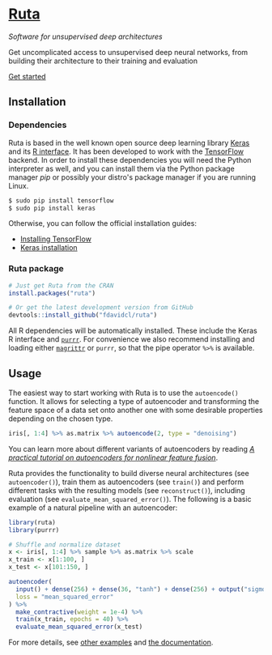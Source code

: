 [Ruta](https://ruta.software/)
=================================================

*Software for unsupervised deep architectures*

Get uncomplicated access to unsupervised deep neural networks, from building their architecture to their training and evaluation

[Get started](https://ruta.software/articles/examples/autoencoder_basic.html)

## Installation

### Dependencies

Ruta is based in the well known open source deep learning library [Keras](https://keras.io) and its [R interface](https://keras.rstudio.com). It has been developed to work with the [TensorFlow](https://www.tensorflow.org/) backend. In order to install these dependencies you will need the Python interpreter as well, and you can install them via the Python package manager *pip* or possibly your distro's package manager if you are running Linux.

```sh
$ sudo pip install tensorflow
$ sudo pip install keras
```

Otherwise, you can follow the official installation guides:

- [Installing TensorFlow](https://www.tensorflow.org/install/)
- [Keras installation](https://keras.io/#installation)

### Ruta package

```r
# Just get Ruta from the CRAN
install.packages("ruta")

# Or get the latest development version from GitHub
devtools::install_github("fdavidcl/ruta")
```

All R dependencies will be automatically installed. These include the Keras R interface and [`purrr`](https://purrr.tidyverse.org/). For convenience we also recommend installing and loading either [`magrittr`](https://magrittr.tidyverse.org/) or `purrr`, so that the pipe operator `%>%` is available.

## Usage

The easiest way to start working with Ruta is to use the `autoencode()` function. It allows for selecting a type of autoencoder and transforming the feature space of a data set onto another one with some desirable properties depending on the chosen type.

```r
iris[, 1:4] %>% as.matrix %>% autoencode(2, type = "denoising")
```

You can learn more about different variants of autoencoders by reading [*A practical tutorial on autoencoders for nonlinear feature fusion*](https://arxiv.org/abs/1801.01586).

Ruta provides the functionality to build diverse neural architectures (see `autoencoder()`), train them as autoencoders (see `train()`) and perform different tasks with the resulting models (see `reconstruct()`), including evaluation (see `evaluate_mean_squared_error()`). The following is a basic example of a natural pipeline with an autoencoder:

```r
library(ruta)
library(purrr)

# Shuffle and normalize dataset
x <- iris[, 1:4] %>% sample %>% as.matrix %>% scale
x_train <- x[1:100, ]
x_test <- x[101:150, ]

autoencoder(
  input() + dense(256) + dense(36, "tanh") + dense(256) + output("sigmoid"),
  loss = "mean_squared_error"
) %>%
  make_contractive(weight = 1e-4) %>%
  train(x_train, epochs = 40) %>%
  evaluate_mean_squared_error(x_test)
```

For more details, see [other examples](http://ruta.software/articles/examples) and [the documentation](http://ruta.software/reference/).

